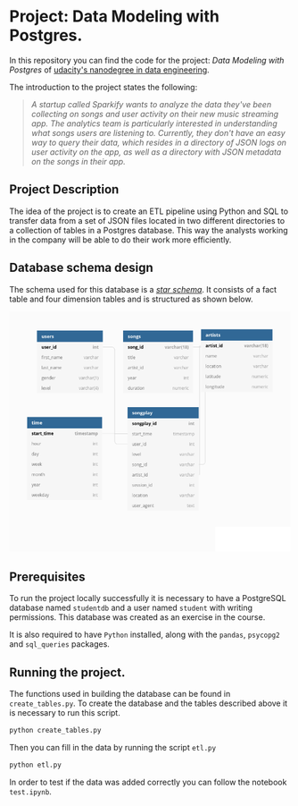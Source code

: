 # Project: Data Modeling with Postgres.

In this repository you can find the code for the project: *Data Modeling with Postgres* of [udacity's nanodegree in data engineering](https://www.udacity.com/course/data-engineer-nanodegree--nd027).

The introduction to the project states the following:

>*A startup called Sparkify wants to analyze the data they've been collecting on songs and user activity on their new music streaming app. The analytics team is particularly interested in understanding what songs users are listening to. Currently, they don't have an easy way to query their data, which resides in a directory of JSON logs on user activity on the app, as well as a directory with JSON metadata on the songs in their app.*

## Project Description

The idea of the project is to create an ETL pipeline using Python and SQL to transfer data from a set of JSON files located in two different directories to a collection of tables in a Postgres database. This way the analysts working in the company will be able to do their work more efficiently.

## Database schema design

The schema used for this database is a [*star schema*](https://en.wikipedia.org/wiki/Star_schema).  It consists of a fact table and four dimension tables and is structured as shown below.

![Schema](https://github.com/feauazmu/p1_deng_udacity/blob/main/static/schema.png?)

## Prerequisites

To run the project locally successfully it is necessary to have a PostgreSQL database named `studentdb` and a user named `student` with writing permissions.  This database was created as an exercise in the course.

It is also required to have `Python` installed, along with the `pandas`, `psycopg2` and `sql_queries` packages.

## Running the project.

The functions used in building the database can be found in `create_tables.py`.  To create the database and the tables described above it is necessary to run this script.

```bash
python create_tables.py
```

Then you can fill in the data by running the script `etl.py`

```bash
python etl.py
```

In order to test if the data was added correctly you can follow the notebook `test.ipynb`.
